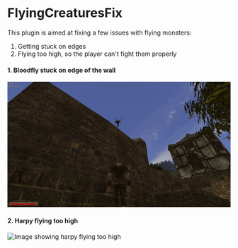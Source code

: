 # FlyingCreaturesFix
This plugin is aimed at fixing a few issues with flying monsters:
1. Getting stuck on edges
2. Flying too high, so the player can't fight them properly

#### 1. Bloodfly stuck on edge of the wall
![Image showing bloodfly that is stuck on edge](stuck_on_edge.gif)

#### 2. Harpy flying too high
![Image showing harpy flying too high](flying_too_high.gif)
